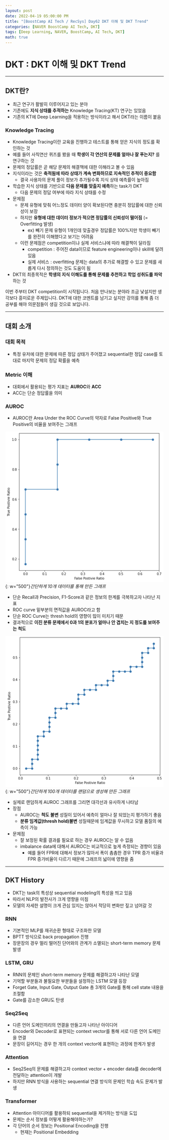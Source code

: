 ```yaml
---
layout: post
date: 2022-04-19 05:00:00 PM
title: "[BoostCamp AI Tech / RecSys] Day62 DKT 이해 및 DKT Trend"
categories: [NAVER BoostCamp AI Tech, DKT]
tags: [Deep Learning, NAVER, BoostCamp, AI Tech, DKT]
math: true
---
```


# DKT : DKT 이해 및 DKT Trend

---

## DKT란?

- 최근 연구가 활발히 이루어지고 있는 분야
- 기존에도 **지식 상태를 추적하는** Knowledge Tracing(KT) 연구는 있었음
- 기존의 KT에 Deep Learning을 적용하는 방식이라고 해서 DKT라는 이름이 붙음

### Knowledge Tracing

- Knowledge Tracing이란 교육을 진행하고 테스트를 통해 얻은 지식의 정도를 확인하는 것
- 예를 들어 사칙연산 퀴즈를 봤을 때 **학생이 각 연산의 문제를 얼마나 잘 푸는지?** 를 연구하는 것
- 문제의 정답률은 곧 해당 문제의 해결책에 대한 이해라고 볼 수 있음
- 지식이라는 것은 **축적됨에 따라 상태가 계속 변화하므로 지속적인 추적이 중요함**
  - 결국 사용자의 문제 풀이 정보가 추가될수록 지식 상태 예측률이 높아짐
- 학습한 지식 상태를 기반으로 **다음 문제를 맞출지 예측**하는 task가 DKT
  - 다음 문제의 정답 여부에 따라 지식 상태를 수정
- 문제점
  - 문제 유형에 맞춰 어느정도 데이터 양이 확보된다면 충분히 정답률에 대한 신뢰성이 보장
  - 하지만 **유형에 대한 데이터 정보가 적으면 정답률의 신뢰성이 떨어짐** (= Overfitting 발생)
    - ex) 빼기 문제 유형이 1개인데 맞출경우 정답률은 100%지만 학생이 빼기를 완전히 이해했다고 보기는 어려움
  - 이런 문제점은 competition이냐 실제 서비스냐에 따라 해결책이 달라짐
    - competition : 주어진 data이므로 feature engineering이나 skill에 달려있음
    - 실제 서비스 : overfitting 문제는 data의 추가로 해결할 수 있고 문제를 새롭게 다시 정의하는 것도 도움이 됨
- DKT의 최종목적은 **학생의 지식 이해도를 통해 문제를 추천하고 학업 성취도를 파악**하는 것

이번 주부터 DKT competition이 시작됩니다. 처음 만나보는 분야라 조금 낯설지만 생각보다 흥미로운 주제입니다. DKT에 대한 코멘트를 남기고 싶지만 강의를 통해 좀 더 공부를 해야 의문점들이 생길 것으로 보입니다.

---

## 대회 소개

### 대회 목적

- 특정 유저에 대한 문제에 따른 정답 상태가 주어졌고 sequential한 정답 case를 토대로 마지막 문제의 정답 확률을 예측

### Metric 이해

- 대회에서 활용되는 평가 지표는 **AUROC**와 **ACC**
- ACC는 단순 정답률을 의미

### AUROC

- AUROC란 Area Under the ROC Curve의 약자로 False Positive와 True Positive의 비율을 보여주는 그래프

![](/image/boostcamp/dkt/auroc1.png){: w="500"}*간단하게 10개 데이터를 통해 만든 그래프*

- 단순 Recall과 Precision, F1-Score과 같은 정보의 한계를 극복하고자 나타난 지표
- ROC curve 밑부분의 면적값을 AUROC라고 함
- 단순 ROC Curve는 thresh hold의 영향이 많이 미치기 때문
- 결과적으로 **이진 분류 문제에서 0과 1의 분포가 얼마나 안 겹치는 지 정도를 보여주는 척도**

![](/image/boostcamp/dkt/auroc2.png){: w="500"}*간단하게 100개 데이터를 랜덤으로 생성해 만든 그래프*

- 실제로 랜덤하게 AUROC 그래프를 그리면 대각선과 유사하게 나타남
- 장점
  - AUROC는 **척도 불변** 성질이 있어서 예측이 얼마나 잘 되었는지 평가하기 좋음
  - **분류 임계값(thresh hold)불변** 성질때문에 임계값을 무시하고 모델 품질의 예측이 가능
- 문제점
  - 잘 보정된 확률 결과를 필요로 하는 경우 AUROC는 알 수 없음
  - imbalance data에 대해서 AUROC는 비교적으로 높게 측정되는 경향이 있음
    - 예를 들어 FPR에 대해서 정보가 많아서 폭이 촘촘한 경우 TPR 증가 비율과 FPR 증가비율이 다르기 때문에 그래프의 넓이에 영향을 줌

---

## DKT History

- DKT는 task의 특성상 sequential modeling의 특성을 띄고 있음
- 따라서 NLP의 발전사가 크게 영향을 미침
- 모델의 자세한 설명이 크게 관심 있지는 않아서 적당히 변화만 짚고 넘어갈 것

### RNN

- 기본적인 MLP를 재귀순환 형태로 구조화한 모델
- BPTT 방식으로 back propagation 진행
- 장문장의 경우 멀리 떨어진 단어와의 관계가 소멸되는 short-term memory 문제 발생

### LSTM, GRU

- RNN의 문제인 short-term memory 문제를 해결하고자 나타난 모델
- 기억할 부분들과 불필요한 부분들을 설정하는 LSTM 모델 등장
- Forget Gate, Input Gate, Output Gate 총 3개의 Gate를 통해 cell state 내용을 조절함
- Gate를 감소한 GRU도 탄생

### Seq2Seq

- 다른 언어 도메인끼리의 연결을 만들고자 나타난 아이디어
- Encoder와 Decoder로 표현되는 context vector를 통해 서로 다른 언어 도메인을 연결
- 문장이 길어지는 경우 한 개의 context vector에 표현하는 과정에 한계가 발생

### Attention

- Seq2Seq의 문제를 해결하고자 context vector + encoder data를 decoder에 전달하는 attention이 개발
- 하지만 RNN 방식을 사용하는 sequential 연결 방식의 문제인 학습 속도 문제가 발생

### Transformer

- Attention 아이디어를 활용하되 sequential을 제거하는 방식을 도입
- 문제는 순서 정보를 어떻게 활용해야하는가?
- 각 단어의 순서 정보는 Positional Encoding을 진행
  - 현재는 Positional Embedding

